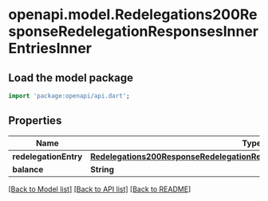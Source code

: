 # openapi.model.Redelegations200ResponseRedelegationResponsesInnerEntriesInner

## Load the model package
```dart
import 'package:openapi/api.dart';
```

## Properties
Name | Type | Description | Notes
------------ | ------------- | ------------- | -------------
**redelegationEntry** | [**Redelegations200ResponseRedelegationResponsesInnerRedelegationEntriesInner**](Redelegations200ResponseRedelegationResponsesInnerRedelegationEntriesInner.md) |  | [optional] 
**balance** | **String** |  | [optional] 

[[Back to Model list]](../README.md#documentation-for-models) [[Back to API list]](../README.md#documentation-for-api-endpoints) [[Back to README]](../README.md)


